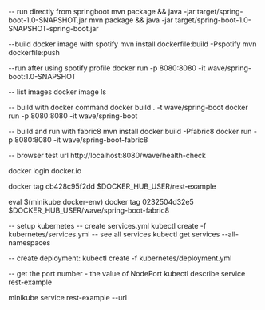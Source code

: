-- run directly from springboot
mvn package && java -jar target/spring-boot-1.0-SNAPSHOT.jar
mvn package && java -jar target/spring-boot-1.0-SNAPSHOT-spring-boot.jar

--build docker image with spotify
mvn install dockerfile:build -Pspotify
mvn dockerfile:push

--run after using spotify profile
docker run -p 8080:8080 -it wave/spring-boot:1.0-SNAPSHOT


-- list images
docker image ls

-- build with docker command
docker build . -t wave/spring-boot
docker run -p 8080:8080 -it wave/spring-boot


-- build and run with fabric8
mvn install docker:build -Pfabric8
docker run -p 8080:8080 -it wave/spring-boot-fabric8



-- browser test url
http://localhost:8080/wave/health-check



docker login docker.io

docker tag  cb428c95f2dd $DOCKER_HUB_USER/rest-example

eval $(minikube docker-env)
docker tag  0232504d32e5 $DOCKER_HUB_USER/wave/spring-boot-fabric8

-- setup kubernetes
-- create services.yml
    kubectl create -f kubernetes/services.yml
-- see all services
    kubectl get services --all-namespaces


-- create deployment:
kubectl create -f kubernetes/deployment.yml

-- get the port number - the value of NodePort
kubectl describe service rest-example


minikube service rest-example --url

